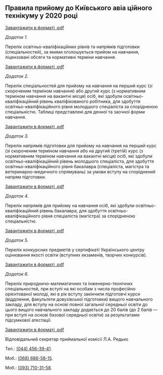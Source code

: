 ## Правила прийому до Київського авіа ційного технікуму у 2020 році

[Завантажити в форматі .pdf](/pdf_files/PravilaPriema2020.pdf)

*<p class="right">Додаток 1.</p>*

Перелік освітньо-кваліфікаційних рівнів та напрямів підготовки (спеціальностей), за якими оголошується прийом на навчання, ліцензовані обсяги та нормативні терміни навчання.

[Завантажити в форматі .pdf](/pdf_files/d1.pdf)

*<p class="right">Додаток 2.</p>*

Перелік спеціальностей для прийому на навчання на перший курс (зі скороченим терміном навчання) або другий курс (з нормативним терміном навчання на вакантні місця) осіб, які здобули освітньо-кваліфікаційний рівень кваліфікованого робітника, для здобуття освітньо-кваліфікаційного рівня молодшого спеціаліста за спорідненою спеціальністю.
Таблиці представлені для денної та заочної форми навчання.

[Завантажити в форматі .pdf](/pdf_files/d2.pdf)

*<p class="right">Додаток 3.</p>*

Перелік напрямів підготовки для прийому на навчання на перший курс (зі скороченим терміном навчання або на другий (третій) курс (з нормативним терміном навчання на вакантні місця) осіб, які здобули освітньо-кваліфікаційний рівень молодшого спеціаліста, для здобуття освітньо-кваліфікаційного рівня бакалавра (спеціаліста, магістра та ветеринарно-медичного спрямувань) за умови вступу на споріднений напрям підготовки.

[Завантажити в форматі .pdf](/pdf_files/d3.pdf)

*<p class="right">Додаток 4.</p>*

Перелік напрямів для прийому на навчання осіб, які здобули освітньо-кваліфікаційний рівень бакалавра, для здобуття освітньо-кваліфікаційного рівня спеціаліста (магістра) за спорідненою спеціальністю.

[Завантажити в форматі .pdf](/pdf_files/d4.pdf)

*<p class="right">Додаток 5.</p>*

Перелік конкурсних предметів у сертифікаті Українського центру оцінювання якості освіти (вступних екзаменів, творчих конкурсів).

[Завантажити в форматі .pdf](/pdf_files/d5.pdf) 

*<p class="right">Додаток 6.</p>*

Перелік природничо-математичних та інженерно-технічних спеціальностей, при вступі на які особам з числа професійно орієнтованої молоді, які в рік вступу закінчили підготовчі курси (відділення, факультети довузівської підготовки) вищого навчального закладу, для вступу на основі повної загальної середньої освіти до цього вищого навчального закладу додається до 20 балів (до 2 балів — при вступі на основі базової середньої освіти) за результатами підсумкової атестації.

[Завантажити в форматі .pdf](/pdf_files/d6.pdf)

Відповідальний секретар приймальної комісії Л.А. Редько

Тел.: <a href="tel:+360444563941">(044) 456-39-41</a>.

Моб.: <a href="tel:+360686865815">(068) 686-58-15</a>.

Моб.: <a href="tel:+360937103158">(093) 710-31-58</a>.
